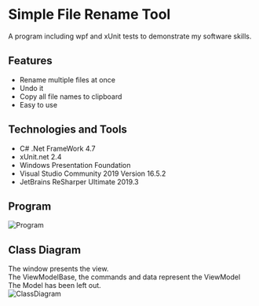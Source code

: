 # Simple File Rename Tool
A program including wpf and xUnit tests to demonstrate my software skills.

## Features
- Rename multiple files at once
- Undo it
- Copy all file names to clipboard
- Easy to use

## Technologies and Tools
- C# .Net FrameWork 4.7
- xUnit.net 2.4
- Windows Presentation Foundation
- Visual Studio Community 2019 Version 16.5.2
- JetBrains ReSharper Ultimate 2019.3

## Program
![Program](https://github.com/PascalSchei/RenameTool/blob/master/ReadMeFiles/FileRenamer.png)


## Class Diagram

The window presents the view.  
The ViewModelBase, the commands and data represent the ViewModel  
The Model has been left out.  
![ClassDiagram](https://github.com/PascalSchei/RenameTool/blob/master/ReadMeFiles/ClassDiagram.png)
